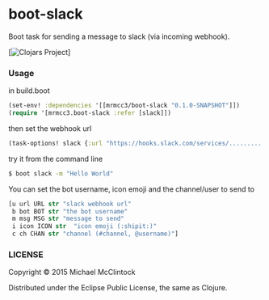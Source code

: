 # boot-slack 

Boot task for sending a message to slack (via incoming webhook).

[![Clojars Project](http://clojars.org/mrmcc3/boot-slack/latest-version.svg)]

### Usage

in build.boot
```clj
(set-env! :dependencies '[[mrmcc3/boot-slack "0.1.0-SNAPSHOT"]])
(require '[mrmcc3.boot-slack :refer [slack]])
```

then set the webhook url
```clj
(task-options! slack {:url "https://hooks.slack.com/services/.........."})
```

try it from the command line
```bash
$ boot slack -m "Hello World"
```

You can set the bot username, icon emoji and the channel/user to send to
```clj
[u url URL str "slack webhook url"
 b bot BOT str "the bot username"
 m msg MSG str "message to send"
 i icon ICON str  "icon emoji (:shipit:)"
 c ch CHAN str "channel (#channel, @username)"]
```

### LICENSE

Copyright © 2015 Michael McClintock

Distributed under the Eclipse Public License, the same as Clojure.
